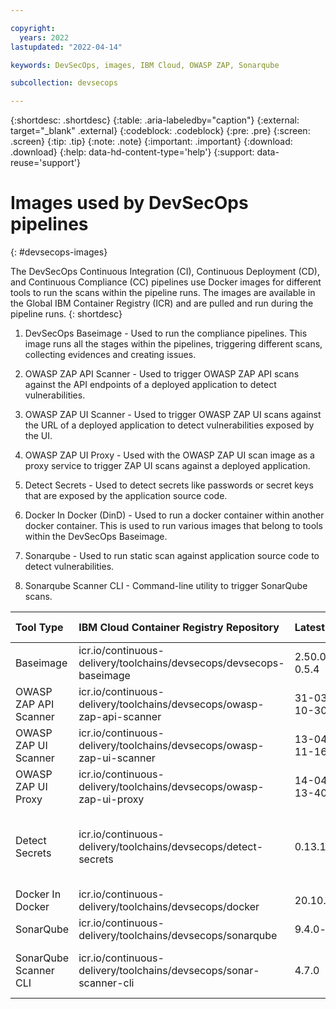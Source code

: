```yaml
---

copyright:
  years: 2022
lastupdated: "2022-04-14"

keywords: DevSecOps, images, IBM Cloud, OWASP ZAP, Sonarqube

subcollection: devsecops

---
```


{:shortdesc: .shortdesc}
{:table: .aria-labeledby="caption"}
{:external: target="_blank" .external}
{:codeblock: .codeblock}
{:pre: .pre}
{:screen: .screen}
{:tip: .tip}
{:note: .note}
{:important: .important}
{:download: .download}
{:help: data-hd-content-type='help'}
{:support: data-reuse='support'}

# Images used by DevSecOps pipelines
{: #devsecops-images}

The DevSecOps Continuous Integration (CI), Continuous Deployment (CD), and Continuous Compliance (CC) pipelines use Docker images for different tools to run the scans within the pipeline runs. The images are available in the Global IBM Container Registry (ICR) and are pulled and run during the pipeline runs.
{: shortdesc}

1. DevSecOps Baseimage - Used to run the compliance pipelines. This image runs all the stages within the pipelines, triggering different scans, collecting evidences and creating issues.

2. OWASP ZAP API Scanner - Used to trigger OWASP ZAP API scans against the API endpoints of a deployed application to detect vulnerabilities.

3. OWASP ZAP UI Scanner - Used to trigger OWASP ZAP UI scans against the URL of a deployed application to detect vulnerabilities exposed by the UI.

4. OWASP ZAP UI Proxy - Used with the OWASP ZAP UI scan image as a proxy service to trigger ZAP UI scans against a deployed application.

5. Detect Secrets - Used to detect secrets like passwords or secret keys that are exposed by the application source code.

6. Docker In Docker (DinD) -  Used to run a docker container within another docker container. This is used to run various images that belong to tools within the DevSecOps Baseimage. 

7. Sonarqube - Used to run static scan against application source code to detect vulnerabilities.

8. Sonarqube Scanner CLI - Command-line utility to trigger SonarQube scans.

|Tool Type | IBM Cloud Container Registry Repository | Latest version	| Vulnerability Status | Vulnerability Description |
|:----------|:----------|:----------|:----------|:----------|
|Baseimage| icr.io/continuous-delivery/toolchains/devsecops/devsecops-baseimage| 2.50.0_commons-0.5.4 | Not Vulnerable | |
|OWASP ZAP API Scanner|icr.io/continuous-delivery/toolchains/devsecops/owasp-zap-api-scanner| 31-03-2022-10-30 | Not Vulnerable | |
|OWASP ZAP UI Scanner|icr.io/continuous-delivery/toolchains/devsecops/owasp-zap-ui-scanner| 13-04-2022-11-16 | Not Vulnerable | |
|OWASP ZAP UI Proxy|icr.io/continuous-delivery/toolchains/devsecops/owasp-zap-ui-proxy| 14-04-2022-13-40 | Not Vulnerable | |
|Detect Secrets|icr.io/continuous-delivery/toolchains/devsecops/detect-secrets| 0.13.1.ibm.48.dss| Vulnerable | CVE-2021-28544, CVE-2022-24070, CVE-2018-25032 |
|Docker In Docker|icr.io/continuous-delivery/toolchains/devsecops/docker| 20.10.14-dind | Vulnerable | CVE-2022-1271 |
|SonarQube|icr.io/continuous-delivery/toolchains/devsecops/sonarqube| 9.4.0-community | Vulnerable | CVE-2022-28391 |
|SonarQube Scanner CLI|icr.io/continuous-delivery/toolchains/devsecops/sonar-scanner-cli | 4.7.0 | Vulnerable | CVE-2022-24765, CVE-2022-1271 |
